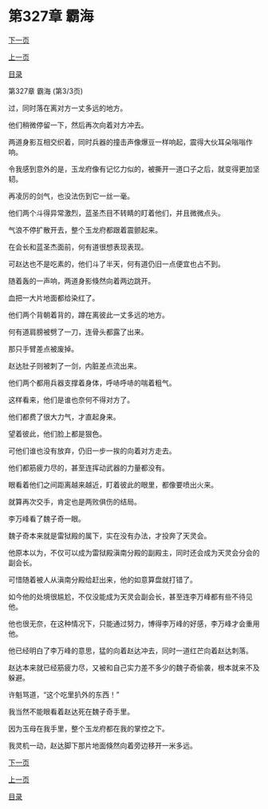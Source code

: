 <h1>第327章   霸海</h1>
            <div><p><a href="./981_%E7%AC%AC328%E7%AB%A0_%E4%BA%BA%E5%A4%96%E6%9C%89%E4%BA%BA.md">下一页</a></p><p><a href="./979_%E7%AC%AC327%E7%AB%A0_%E9%9C%B8%E6%B5%B7.md">上一页</a></p><p><a href="../">目录</a></p></div>
            <div><p>第327章   霸海 (第3/3页)</p><p>过，同时落在离对方一丈多远的地方。</p><p>他们稍微停留一下，然后再次向着对方冲去。</p><p>两道身影互相交织着，同时兵器的撞击声像爆豆一样响起，震得大伙耳朵嗡嗡作响。</p><p>令我感到意外的是，玉龙府像有记忆力似的，被撕开一道口子之后，就变得更加坚韧。</p><p>再凌厉的剑气，也没法伤到它一丝一毫。</p><p>他们两个斗得异常激烈，蓝圣杰目不转睛的盯着他们，并且微微点头。</p><p>气浪不停扩散开去，整个玉龙府都跟着震颤起来。</p><p>在会长和蓝圣杰面前，何有道很想表现表现。</p><p>可赵达也不是吃素的，他们斗了半天，何有道仍旧一点便宜也占不到。</p><p>随着轰的一声响，两道身影倏然向着两边跳开。</p><p>血把一大片地面都给染红了。</p><p>他们两个背朝着背的，蹲在离彼此一丈多远的地方。</p><p>何有道肩膀被劈了一刀，连骨头都露了出来。</p><p>那只手臂差点被废掉。</p><p>赵达肚子则被刺了一剑，内脏差点流出来。</p><p>他们两个都用兵器支撑着身体，呼哧呼哧的喘着粗气。</p><p>这样看来，他们是谁也奈何不得对方了。</p><p>他们都费了很大力气，才直起身来。</p><p>望着彼此，他们脸上都是狠色。</p><p>可他们谁也没有放弃，仍旧一步一挨的向着对方走去。</p><p>他们都筋疲力尽的，甚至连挥动武器的力量都没有。</p><p>眼看着他们之间距离越来越近，盯着彼此的眼里，都像要喷出火来。</p><p>就算再次交手，肯定也是两败俱伤的结局。</p><p>李万峰看了魏子奇一眼。</p><p>魏子奇本来就是雷狱殿的属下，实在没有办法，才投奔了天灵会。</p><p>他原本以为，不仅可以成为雷狱殿滇南分殿的副殿主，同时还会成为天灵会分会的副会长。</p><p>可惜随着被人从滇南分殿给赶出来，他的如意算盘就打错了。</p><p>如今他的处境很尴尬，不仅没能成为天灵会副会长，甚至连李万峰都有些不待见他。</p><p>他也很无奈，在这种情况下，只能通过努力，博得李万峰的好感，李万峰才会重用他。</p><p>他已经明白了李万峰的意思，猛的向着赵达冲去，同时一道红芒向着赵达刺落。</p><p>赵达本来就已经筋疲力尽，又被和自己实力差不多少的魏子奇偷袭，根本就来不及躲避。</p><p>许魁骂道，“这个吃里扒外的东西！”</p><p>我当然不能眼看着赵达死在魏子奇手里。</p><p>因为玉母在我手里，整个玉龙府都在我的掌控之下。</p><p>我灵机一动，赵达脚下那片地面倏然向着旁边移开一米多远。</p></div>
            <div><p><a href="./981_%E7%AC%AC328%E7%AB%A0_%E4%BA%BA%E5%A4%96%E6%9C%89%E4%BA%BA.md">下一页</a></p><p><a href="./979_%E7%AC%AC327%E7%AB%A0_%E9%9C%B8%E6%B5%B7.md">上一页</a></p><p><a href="../">目录</a></p></div>